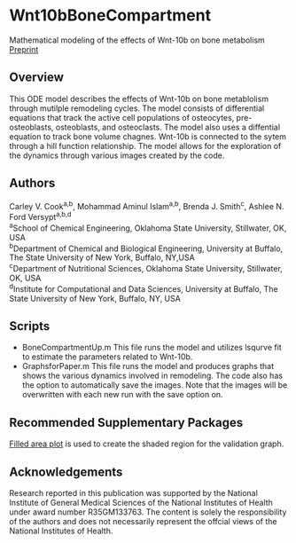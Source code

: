 # Wnt10bBoneCompartment
Mathematical modeling of the effects of Wnt-10b on bone metabolism<br/>
[Preprint](https://biorxiv.org/cgi/content/short/2021.06.12.448204v1)



## Overview
This ODE model describes the effects of Wnt-10b on bone metablolism through mutilple remodeling cycles. The model consists of differential equations that track the active cell populations of osteocytes, pre-osteoblasts, osteoblasts, and osteoclasts. The model also uses a diffential equation to track bone volume chagnes. Wnt-10b is connected to the sytem through a hill function relationship. The model allows for the exploration of the dynamics through various images created by the code.

## Authors
Carley V. Cook<sup>a,b</sup>,  Mohammad Aminul Islam<sup>a,b</sup>,  Brenda J. Smith<sup>c</sup>,  Ashlee N. Ford Versypt<sup>a,b,d</sup><br/>
<sup>a</sup>School of Chemical Engineering, Oklahoma State University, Stillwater, OK, USA<br/>
<sup>b</sup>Department of Chemical and Biological Engineering, University at Buffalo, The State University of New York, Buffalo, NY,USA<br/>
<sup>c</sup>Department of Nutritional Sciences, Oklahoma State University, Stillwater, OK, USA<br/>
<sup>d</sup>Institute for Computational and Data Sciences, University at Buffalo, The State University of New York, Buffalo, NY, USA<br/>

## Scripts

* BoneCompartmentUp.m This file runs the model and utilizes lsqurve fit to estimate the parameters related to Wnt-10b. 
* GraphsforPaper.m This file runs the model and produces graphs that shows the various dynamics involved in remodeling. The code also has the option to automatically save the images. Note that the images will be overwritten with each new run with the save option on.

## Recommended Supplementary Packages
[Filled area plot](https://www.mathworks.com/matlabcentral/fileexchange/69652-filled-area-plot) is used to create the shaded region for the validation graph.

## Acknowledgements
Research reported in this publication was supported by the National Institute of General Medical Sciences of the National Institutes of Health under award number R35GM133763. The content is solely the responsibility of the authors and does not necessarily represent the offcial views of the National Institutes of Health.
